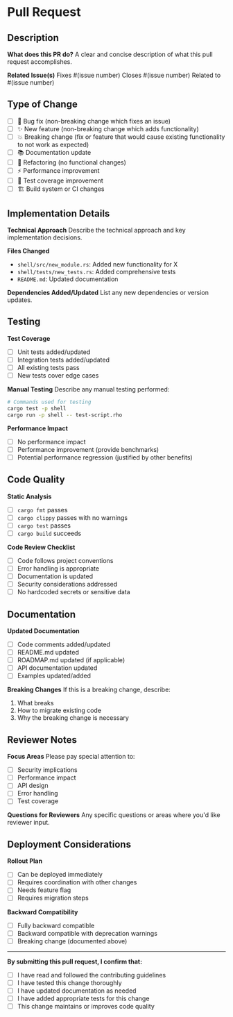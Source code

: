# Pull Request

## Description

**What does this PR do?**
A clear and concise description of what this pull request accomplishes.

**Related Issue(s)**
Fixes #(issue number)
Closes #(issue number)
Related to #(issue number)

## Type of Change

- [ ] 🐛 Bug fix (non-breaking change which fixes an issue)
- [ ] ✨ New feature (non-breaking change which adds functionality)
- [ ] 💥 Breaking change (fix or feature that would cause existing functionality to not work as expected)
- [ ] 📚 Documentation update
- [ ] 🔧 Refactoring (no functional changes)
- [ ] ⚡ Performance improvement
- [ ] 🧪 Test coverage improvement
- [ ] 🏗️ Build system or CI changes

## Implementation Details

**Technical Approach**
Describe the technical approach and key implementation decisions.

**Files Changed**
- `shell/src/new_module.rs`: Added new functionality for X
- `shell/tests/new_tests.rs`: Added comprehensive tests
- `README.md`: Updated documentation

**Dependencies Added/Updated**
List any new dependencies or version updates.

## Testing

**Test Coverage**
- [ ] Unit tests added/updated
- [ ] Integration tests added/updated
- [ ] All existing tests pass
- [ ] New tests cover edge cases

**Manual Testing**
Describe any manual testing performed:
```bash
# Commands used for testing
cargo test -p shell
cargo run -p shell -- test-script.rho
```

**Performance Impact**
- [ ] No performance impact
- [ ] Performance improvement (provide benchmarks)
- [ ] Potential performance regression (justified by other benefits)

## Code Quality

**Static Analysis**
- [ ] `cargo fmt` passes
- [ ] `cargo clippy` passes with no warnings
- [ ] `cargo test` passes
- [ ] `cargo build` succeeds

**Code Review Checklist**
- [ ] Code follows project conventions
- [ ] Error handling is appropriate
- [ ] Documentation is updated
- [ ] Security considerations addressed
- [ ] No hardcoded secrets or sensitive data

## Documentation

**Updated Documentation**
- [ ] Code comments added/updated
- [ ] README.md updated
- [ ] ROADMAP.md updated (if applicable)
- [ ] API documentation updated
- [ ] Examples updated/added

**Breaking Changes**
If this is a breaking change, describe:
1. What breaks
2. How to migrate existing code
3. Why the breaking change is necessary

## Reviewer Notes

**Focus Areas**
Please pay special attention to:
- [ ] Security implications
- [ ] Performance impact
- [ ] API design
- [ ] Error handling
- [ ] Test coverage

**Questions for Reviewers**
Any specific questions or areas where you'd like reviewer input.

## Deployment Considerations

**Rollout Plan**
- [ ] Can be deployed immediately
- [ ] Requires coordination with other changes
- [ ] Needs feature flag
- [ ] Requires migration steps

**Backward Compatibility**
- [ ] Fully backward compatible
- [ ] Backward compatible with deprecation warnings
- [ ] Breaking change (documented above)

---

**By submitting this pull request, I confirm that:**
- [ ] I have read and followed the contributing guidelines
- [ ] I have tested this change thoroughly
- [ ] I have updated documentation as needed
- [ ] I have added appropriate tests for this change
- [ ] This change maintains or improves code quality